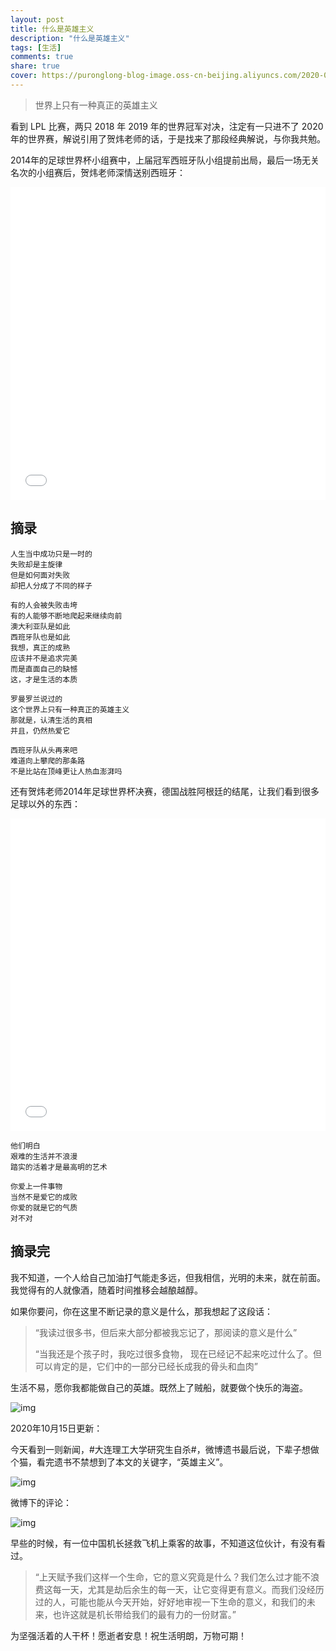 ```yaml
---
layout: post
title: 什么是英雄主义
description: "什么是英雄主义"
tags: [生活]
comments: true
share: true
cover: https://puronglong-blog-image.oss-cn-beijing.aliyuncs.com/2020-08-30-16.jpg
---
```


> 世界上只有一种真正的英雄主义

<!-- more -->

看到 LPL 比赛，两只 2018 年 2019 年的世界冠军对决，注定有一只进不了 2020 年的世界赛，解说引用了贺炜老师的话，于是找来了那段经典解说，与你我共勉。

2014年的足球世界杯小组赛中，上届冠军西班牙队小组提前出局，最后一场无关名次的小组赛后，贺炜老师深情送别西班牙：

<iframe src="//player.bilibili.com/player.html?aid=13208664&bvid=BV1yx411n7Ax&cid=21660905&page=1&high_quality=1&danmaku=0" scrolling="no" border="0" frameborder="no" framespacing="0" allowfullscreen="true" width="100%" height="500"></iframe>

## 摘录

```text
人生当中成功只是一时的
失败却是主旋律
但是如何面对失败
却把人分成了不同的样子

有的人会被失败击垮
有的人能够不断地爬起来继续向前
澳大利亚队是如此
西班牙队也是如此
我想，真正的成熟
应该并不是追求完美
而是直面自己的缺憾
这，才是生活的本质

罗曼罗兰说过的
这个世界上只有一种真正的英雄主义
那就是，认清生活的真相
并且，仍然热爱它

西班牙队从头再来吧
难道向上攀爬的那条路
不是比站在顶峰更让人热血澎湃吗
```

还有贺炜老师2014年足球世界杯决赛，德国战胜阿根廷的结尾，让我们看到很多足球以外的东西：

<iframe src="//player.bilibili.com/player.html?aid=24207010&bvid=BV1DW411P7w7&cid=40580722&page=1&high_quality=1&danmaku=0" scrolling="no" border="0" frameborder="no" framespacing="0" allowfullscreen="true" width="100%" height="500"></iframe>

```text
他们明白
艰难的生活并不浪漫
踏实的活着才是最高明的艺术
```

```text
你爱上一件事物
当然不是爱它的成败
你爱的就是它的气质
对不对
```

## 摘录完

我不知道，一个人给自己加油打气能走多远，但我相信，光明的未来，就在前面。我觉得有的人就像酒，随着时间推移会越酿越醇。

如果你要问，你在这里不断记录的意义是什么，那我想起了这段话：

> “我读过很多书，但后来大部分都被我忘记了，那阅读的意义是什么”
> 
> “当我还是个孩子时，我吃过很多食物，
> 现在已经记不起来吃过什么了。但可以肯定的是，它们中的一部分已经长成我的骨头和血肉”

生活不易，愿你我都能做自己的英雄。既然上了贼船，就要做个快乐的海盗。

![img](https://puronglong-blog-image.oss-cn-beijing.aliyuncs.com/20200928104639.png)

2020年10月15日更新：

今天看到一则新闻，#大连理工大学研究生自杀#，微博遗书最后说，下辈子想做个猫，看完遗书不禁想到了本文的关键字，“英雄主义”。

![img](https://puronglong-blog-image.oss-cn-beijing.aliyuncs.com/20201020094744.png)

微博下的评论：

![img](https://puronglong-blog-image.oss-cn-beijing.aliyuncs.com/20201020094917.png)

早些的时候，有一位中国机长拯救飞机上乘客的故事，不知道这位伙计，有没有看过。

> “上天赋予我们这样一个生命，它的意义究竟是什么？我们怎么过才能不浪费这每一天，尤其是劫后余生的每一天，让它变得更有意义。而我们没经历过的人，可能也能从今天开始，好好地审视一下生命的意义，和我们的未来，也许这就是机长带给我们的最有力的一份财富。”

为坚强活着的人干杯！愿逝者安息！祝生活明朗，万物可期！
